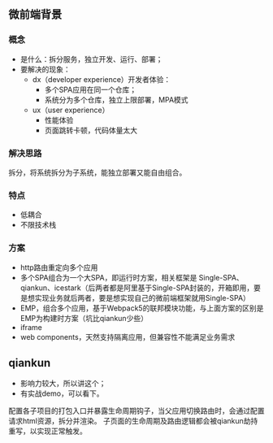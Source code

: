 ## 微前端背景
### 概念
- 是什么：拆分服务，独立开发、运行、部署；
- 要解决的现象：
	- dx（developer experience）开发者体验：
		- 多个SPA应用在同一个仓库；
		- 系统分为多个仓库，独立上限部署，MPA模式
	- ux（user experience）
		- 性能体验
		- 页面跳转卡顿，代码体量太大

### 解决思路
拆分，将系统拆分为子系统，能独立部署又能自由组合。

### 特点
- 低耦合
- 不限技术栈

### 方案
- http路由重定向多个应用
- 多个SPA组合为一个大SPA，即运行时方案，相关框架是 Single-SPA、qiankun、icestark（后两者都是阿里基于Single-SPA封装的，开箱即用，要是想实现业务就后两者，要是想实现自己的微前端框架就用Single-SPA）
- EMP，组合多个应用，基于Webpack5的联邦模块功能，与上面方案的区别是EMP为构建时方案（坑比qiankun少些）
- iframe
- web components，天然支持隔离应用，但兼容性不能满足业务需求

## qiankun
- 影响力较大，所以讲这个；
- 有实战demo，可以看下。

配置各子项目的打包入口并暴露生命周期钩子，当父应用切换路由时，会通过配置请求html资源，拆分并渲染。
子页面的生命周期及路由逻辑都会被qiankun劫持重写，以实现正常触发。